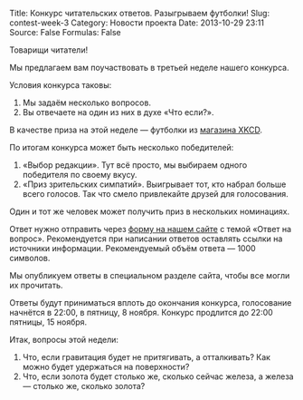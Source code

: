 Title: Конкурс читательских ответов. Разыгрываем футболки!
Slug: contest-week-3
Category: Новости проекта
Date: 2013-10-29 23:11
Source: False
Formulas: False

Товарищи читатели!

Мы предлагаем вам поучаствовать в третьей неделе нашего конкурса.

Условия конкурса таковы:

1. Мы задаём несколько вопросов.
2. Вы отвечаете на один из них в духе «Что если?».

В качестве приза на этой неделе — футболки из [магазина XKCD](http://store.xkcd.com/collections/apparel).

По итогам конкурса может быть несколько победителей:

1. «Выбор редакции». Тут всё просто, мы выбираем одного победителя по своему вкусу.
2. «Приз зрительских симпатий». Выигрывает тот, кто набрал больше всего голосов. Так что смело привлекайте друзей для голосования.

Один и тот же человек может получить приз в нескольких номинациях.

Ответ нужно отправить через [форму на нашем сайте](http://chtoes.li/contact) с темой «Ответ на вопрос». Рекомендуется при написании ответов оставлять ссылки на источники информации. Рекомендуемый объём ответа — 1000 символов.

Мы опубликуем ответы в специальном разделе сайта, чтобы все могли их прочитать.

Ответы будут приниматься вплоть до окончания конкурса, голосование начнётся в 22:00, в пятницу, 8 ноября. Конкурс продлится до 22:00 пятницы, 15 ноября.

Итак, вопросы этой недели:

1. Что, если гравитация будет не притягивать, а отталкивать? Как можно будет удержаться на поверхности?
2. Что, если золота будет столько же, сколько сейчас железа, а железа — столько же, сколько золота?
